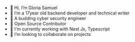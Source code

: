 - 👋 Hi, I’m Gloria Samuel
- 👀 I’m a 17year old backend developer and technical writer
- 👀 A budding cyber security engineer
- 🌱 Open Source Contributor
- 🌱 I'm currently working with Nest Js, Typescript
- 💞️ I’m looking to collaborate on projects


<!---
Gheecodes/Gheecodes is a ✨ special ✨ repository because its `README.md` (this file) appears on your GitHub profile.
You can click the Preview link to take a look at your changes.
--->

